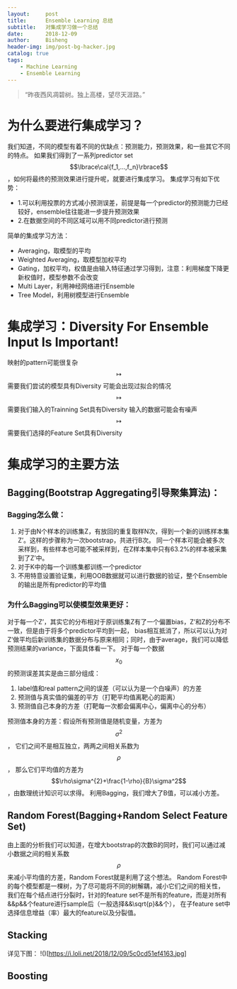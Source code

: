 ```yaml
---
layout:     post
title:      Ensemble Learning 总结
subtitle:   对集成学习做一个总结
date:       2018-12-09
author:     Bisheng
header-img: img/post-bg-hacker.jpg
catalog: true
tags:
    - Machine Learning
    - Ensemble Learning
---
```



> “昨夜西风凋碧树。独上高楼，望尽天涯路。”
> 
>
> 

# 为什么要进行集成学习？
我们知道，不同的模型有着不同的优缺点：预测能力，预测效果，和一些其它不同的特点。
如果我们得到了一系列predictor set $$\lbrace\cal{f_1,...,f_n}\rbrace$$，如何将最终的预测效果进行提升呢，就要进行集成学习。
集成学习有如下优势：
- 1.可以利用投票的方式减小预测误差，前提是每一个predictor的预测能力已经较好，ensemble往往能进一步提升预测效果
- 2.在数据空间的不同区域可以用不同predictor进行预测

简单的集成学习方法：
- Averaging，取模型的平均
- Weighted Averaging，取模型加权平均
- Gating，加权平均，权值是由输入特征通过学习得到，注意：利用梯度下降更新权值时，模型参数不会改变
- Multi Layer，利用神经网络进行Ensemble
- Tree Model，利用树模型进行Ensemble

# 集成学习：**Diversity For Ensemble Input Is Important!**
映射的pattern可能很复杂$$\mapsto$$需要我们尝试的模型具有Diversity
可能会出现过拟合的情况$$\mapsto$$需要我们输入的Trainning Set具有Diversity
输入的数据可能会有噪声$$\mapsto$$需要我们选择的Feature Set具有Diversity

# 集成学习的主要方法
## Bagging(Bootstrap Aggregating引导聚集算法)：
### Bagging怎么做：
1. 对于由N个样本的训练集Z，有放回的重复取样N次，得到一个新的训练样本集Z’。这样的步骤称为一次bootstrap，共进行B次。
同一个样本可能会被多次采样到，有些样本也可能不被采样到，在Z样本集中只有63.2%的样本被采集到了Z’中。
2. 对于K中的每一个训练集都训练一个predictor
3. 不用特意设置验证集，利用OOB数据就可以进行数据的验证，整个Ensemble的输出是所有predictor的平均值

### 为什么Bagging可以使模型效果更好：
对于每一个Z’，其实它的分布相对于原训练集Z有了一个偏置bias，Z’和Z的分布不一致，但是由于将多个predictor平均到一起，
bias相互抵消了，所以可以认为对Z’做平均后新训练集的数据分布与原来相同；同时，由于average，我们可以降低预测结果的variance，下面具体看一下。
对于每一个数据$$x_0$$的预测误差其实是由三部分组成：
1. label值和real pattern之间的误差（可以认为是一个白噪声）的方差
2. 预测值与真实值的偏差的平方（打靶平均值离靶心的距离）
3. 预测值自己本身的方差（打靶每一次都会偏离中心，偏离中心的分布）

预测值本身的方差：假设所有预测值是随机变量，方差为$$\sigma^2$$，
它们之间不是相互独立，两两之间相关系数为$$\rho$$，
那么它们平均值的方差为$$\rho\sigma^{2}+\frac{1-\rho}{B}\sigma^2$$，由数理统计知识可以求得。
利用Bagging，我们增大了B值，可以减小方差。

## Random Forest(Bagging+Random Select Feature Set)
由上面的分析我们可以知道，在增大bootstrap的次数B的同时，我们可以通过减小数据之间的相关系数$$\rho$$来减小平均值的方差，Random Forest就是利用了这个想法。
Random Forest中的每个模型都是一棵树，为了尽可能将不同的树解耦，减小它们之间的相关性，
我们在每个结点进行分裂时，针对的feature set不是所有的feature，而是对所有&&p&&个feature进行sample后（一般选择&&\sqrt{p}&&个），
在子feature set中选择信息增益（率）最大的feature以及分裂值。

## Stacking
详见下图：
!()[https://i.loli.net/2018/12/09/5c0cd51ef4163.jpg]

## Boosting


<head>
    <script src="https://cdn.mathjax.org/mathjax/latest/MathJax.js?config=TeX-AMS-MML_HTMLorMML" type="text/javascript"></script>
    <script type="text/x-mathjax-config">
        MathJax.Hub.Config({
            tex2jax: {
            skipTags: ['script', 'noscript', 'style', 'textarea', 'pre'],
            inlineMath: [['$','$']]
            }
        });
    </script>
</head>